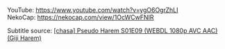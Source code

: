 YouTube: https://www.youtube.com/watch?v=ygO6OgrZhLI  
NekoCap: https://nekocap.com/view/1OcWCwFNIR

Subtitle source: [[chasa] Pseudo Harem S01E09 (WEBDL 1080p AVC AAC) (Giji Harem)](https://nyaa.si/view/1866343)